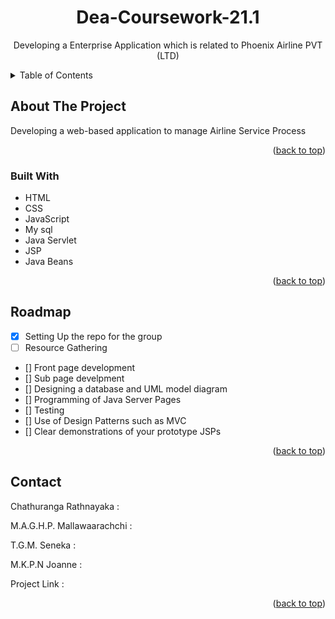 <div id="top"></div>
<h1 align="center">Dea-Coursework-21.1</h1>
<p align="center"> Developing a Enterprise Application which is related to Phoenix Airline PVT (LTD) </p>
<details>
  <summary>Table of Contents</summary>
  <ol>
    <li>
      <a href="#about-the-project">About The Project</a>
      <ul>
        <li><a href="#built-with">Built With</a></li>
      </ul>
    <li><a href="#roadmap">Roadmap</a></li>
    <li><a href="#contact">Contact</a></li>
    <li><a href="#acknowledgments">Acknowledgments</a></li>
  </ol>
</details>


## About The Project
Developing a web-based application to manage Airline Service Process

<p align="right">(<a href="#top">back to top</a>)</p>

### Built With
* HTML
* CSS
* JavaScript
* My sql
* Java Servlet
* JSP
* Java Beans

<p align="right">(<a href="#top">back to top</a>)</p>

## Roadmap
- [x] Setting Up the repo for the group
- [ ] Resource Gathering
- [] Front page development
- [] Sub page develpment
- [] Designing a database and UML model diagram 
- [] Programming of Java Server Pages 
- [] Testing
- [] Use of Design Patterns such as MVC 
- [] Clear demonstrations of your prototype JSPs 

<p align="right">(<a href="#top">back to top</a>)</p>

## Contact
Chathuranga Rathnayaka : 

M.A.G.H.P. Mallawaarachchi : 

T.G.M. Seneka : 

M.K.P.N Joanne  :  

Project Link  :
<p align="right">(<a href="#top">back to top</a>)</p>
